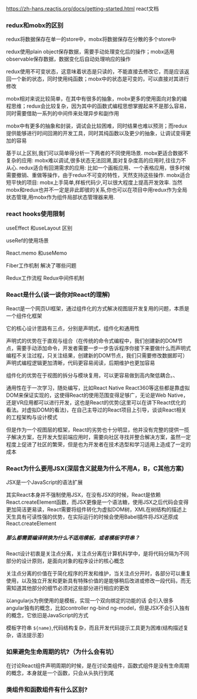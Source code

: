 https://zh-hans.reactjs.org/docs/getting-started.html
react文档

### redux和mobx的区别

redux将数据保存在单一的store中，mobx将数据保存在分散的多个store中

redux使用plain object保存数据，需要手动处理变化后的操作；mobx适用observable保存数据，数据变化后自动处理响应的操作

redux使用不可变状态，这意味着状态是只读的，不能直接去修改它，而是应该返回一个新的状态，同时使用纯函数；mobx中的状态是可变的，可以直接对其进行修改

mobx相对来说比较简单，在其中有很多的抽象，mobx更多的使用面向对象的编程思维；redux会比较复杂，因为其中的函数式编程思想掌握起来不是那么容易，同时需要借助一系列的中间件来处理异步和副作用

mobx中有更多的抽象和封装，调试会比较困难，同时结果也难以预测；而redux提供能够进行时间回溯的开发工具，同时其纯函数以及更少的抽象，让调试变得更加的容易

基于以上区别,我们可以简单得分析一下两者的不同使用场景.
mobx更适合数据不复杂的应用: mobx难以调试,很多状态无法回溯,面对复杂度高的应用时,往往力不从心.
redux适合有回溯需求的应用: 比如一个画板应用、一个表格应用，很多时候需要撤销、重做等操作，由于redux不可变的特性，天然支持这些操作.
mobx适合短平快的项目: mobx上手简单,样板代码少,可以很大程度上提高开发效率.
当然mobx和redux也并不一定是非此即彼的关系,你也可以在项目中用redux作为全局状态管理,用mobx作为组件局部状态管理器来用.


### react hooks使用限制

useEffect 和useLayout 区别

useRef的使用场景

React.memo 和useMemo 

Fiber工作机制 解决了哪些问题

Redux工作流程
Redux中间件机制



### React是什么(谈一谈你对React的理解)

React是一个网页UI框架，通过组件化的方式解决视图层开发复用的问题，本质是一个组件化框架

它的核心设计思路有三点，分别是声明式，组件化和通用性

声明式的优势在于直观与组合（在传统的命令式编程中，我们创建新的DOM节点，需要手动添加命令，开发者需要一步一步告诉程序你接下来要做什么而声明式编程不关注过程，只关注结果，创建新的DOM节点，我们只需要修改数据即可）声明式编程逻辑更加清晰，代码更容易阅读，后期维护也更加容易 

组件化的优势在于视图的拆分与模块复用，可以更容易做到高内聚低耦合。、

通用性在于一次学习，随处编写，比如React Native  React360等这些都是靠虚拟DOM来保证实现的，这使得React的使用范围变得足够广，无论是Web Native，还是VR应用都可以进行开发，这也是React的优势(这里可以在讲下React优化的看法。对虚拟DOM的看法)，在自己主导过的React项目上引导，谈谈React相关的工程架构与设计模式

但是作为一个视图层的框架，React的劣势也十分明显，他并没有完整的提供一揽子解决方案，在开发大型前端应用时，需要向社区寻找并整合解决方案，虽然一定程度上促进了社区的繁荣，但是也为开发者在技术选型和学习适用上造成了一定的成本

### React为什么要用JSX(深层含义就是为什么不用A，B，C其他方案)

JSX是一个JavaScript的语法扩展

其实React本身并不强制使用JSX，在没有JSX的时候，React是依赖React.createElement函数，而JSX更像是一个语法糖，使用JSX之后代码会变得更加简洁更易读，React需要将组件转化为虚拟DOM树，XML在树结构的描述上天生具有可读性强的优势，在实际运行的时候会使用Babel插件将JSX还原成React.createElement

##### 那么都需要编译转换为什么不适用模板，或者模板字符串？
React设计初衷是关注点分离，关注点分离在计算机科学中，是将代码分隔为不同部分的设计原则，是面向对象的程序设计的核心概念

关注点分离的价值在于简化程序的开发和维护，当关注点分开时，各部分可以重复使用，以及独立开发和更新具有特殊价值的是能够稍后改进或修改一段代码，而无需知道其他部分的细节必须对这些部分进行相应的更改

以angularjs为例使用的是模板，实现一个双向绑定的功能的话 会引入很多angular独有的概念，比如controller  ng-bind  ng-model，但是JSX不会引入独有的概念，它依旧是JavaScript的方式

模板字符串 `${name}`,代码结构复杂，而且开发代码提示工具更为困难(结构描述复杂，语法提示差)


### 如果避免生命周期的坑?（为什么会有坑）
在讨论React组件声明周期的时候，是在讨论类组件，函数式组件是没有生命周期的概念，本身就是一个函数，只会从头执行到尾

### 类组件和函数组件有什么区别?